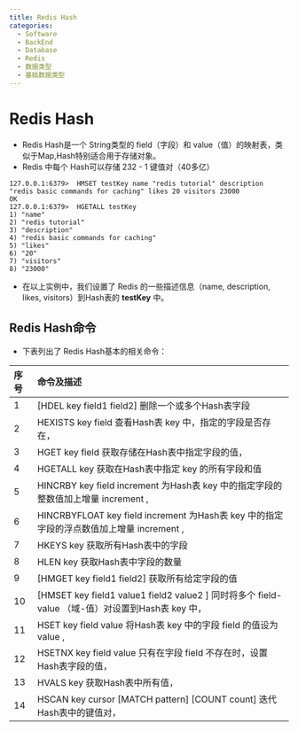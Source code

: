 ```yaml
---
title: Redis Hash
categories:
  - Software
  - BackEnd
  - Database
  - Redis
  - 数据类型
  - 基础数据类型
---
```

# Redis Hash

- Redis Hash是一个 String类型的 field（字段）和 value（值）的映射表，类似于Map,Hash特别适合用于存储对象。
- Redis 中每个 Hash可以存储 232 - 1 键值对（40多亿）

```
127.0.0.1:6379>  HMSET testKey name "redis tutorial" description "redis basic commands for caching" likes 20 visitors 23000
OK
127.0.0.1:6379>  HGETALL testKey
1) "name"
2) "redis tutorial"
3) "description"
4) "redis basic commands for caching"
5) "likes"
6) "20"
7) "visitors"
8) "23000"
```

- 在以上实例中，我们设置了 Redis 的一些描述信息（name, description, likes, visitors）到Hash表的 **testKey** 中。

## Redis Hash命令

- 下表列出了 Redis Hash基本的相关命令：

| 序号 | 命令及描述                                                   |
| :--- | :----------------------------------------------------------- |
| 1    | [HDEL key field1 field2\]  删除一个或多个Hash表字段          |
| 2    | HEXISTS key field  查看Hash表 key 中，指定的字段是否存在，     |
| 3    | HGET key field  获取存储在Hash表中指定字段的值，              |
| 4    | HGETALL key  获取在Hash表中指定 key 的所有字段和值           |
| 5    | HINCRBY key field increment  为Hash表 key 中的指定字段的整数值加上增量 increment , |
| 6    | HINCRBYFLOAT key field increment  为Hash表 key 中的指定字段的浮点数值加上增量 increment , |
| 7    | HKEYS key  获取所有Hash表中的字段                            |
| 8    | HLEN key  获取Hash表中字段的数量                             |
| 9    | [HMGET key field1 field2\]  获取所有给定字段的值             |
| 10   | [HMSET key field1 value1 field2 value2 \]  同时将多个 field-value （域-值）对设置到Hash表 key 中， |
| 11   | HSET key field value  将Hash表 key 中的字段 field 的值设为 value , |
| 12   | HSETNX key field value  只有在字段 field 不存在时，设置Hash表字段的值， |
| 13   | HVALS key  获取Hash表中所有值，                               |
| 14   | HSCAN key cursor [MATCH pattern\] [COUNT count]  迭代Hash表中的键值对， |